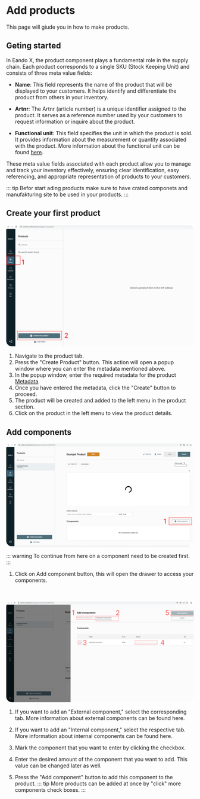 # Add products

This page will giude you in how to make products.

## <span id="Geting-started">Geting started</span>






In Eando X, the product component plays a fundamental role in the supply chain. Each product corresponds to a single SKU (Stock Keeping Unit) and consists of three meta value fields:

- **Name**: This field represents the name of the product that will be displayed to your customers. It helps identify and differentiate the product from others in your inventory.

- **Artnr**: The Artnr (article number) is a unique identifier assigned to the product. It serves as a reference number used by your customers to request information or inquire about the product.

- **Functional unit**: This field specifies the unit in which the product is sold. It provides information about the measurement or quantity associated with the product. More information about the functional unit can be found [here](functional-units).

These meta value fields associated with each product allow you to manage and track your inventory effectively, ensuring clear identification, easy referencing, and appropriate representation of products to your customers.


::: tip
Befor start ading products make sure to have crated componets and manufakturing site to be used in your products.
:::


## Create your first product

![An image](./images/Createproduct.png)

1. Navigate to the product tab.
2. Press the "Create Product" button. This action will open a popup window where you can enter the metadata mentioned above.
3. In the popup window, enter the required metadata for the product [Metadata](#Geting-started).
4. Once you have entered the metadata, click the "Create" button to proceed.
5. The product will be created and added to the left menu in the product section.
6. Click on the product in the left menu to view the product details.

## Add components


![An image](./images/Addcomponent.png)

::: warning
To continue from here on a component need to be created first.
:::

1. Click on Add component button, this will open the drawer to access your components.

<div style="height: 20px;"></div>

![An image](./images/addcomponent2.png)

1. If you want to add an "External component," select the corresponding tab. More information about external components can be found here.

2. If you want to add an "Internal component," select the respective tab. More information about internal components can be found here.

3. Mark the component that you want to enter by clicking the checkbox.

4. Enter the desired amount of the component that you want to add. This value can be changed later as well.

5. Press the "Add component" button to add this component to the product.
::: tip
More products can be added at once by "click" more components check boxes.
:::